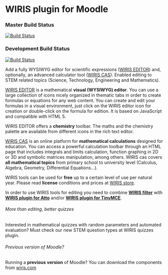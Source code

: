 WIRIS plugin for Moodle
==========
### Master Build Status
[![Build Status](https://travis-ci.org/wiris/moodle-tinymce_tiny_mce_wiris.svg?branch=master)](https://travis-ci.org/wiris/moodle-tinymce_tiny_mce_wiris)
### Development Build Status
[![Build Status](https://travis-ci.org/wiris/moodle-tinymce_tiny_mce_wiris.svg?branch=development)](https://travis-ci.org/wiris/moodle-tinymce_tiny_mce_wiris)

Add a fully WYSIWYG editor for scientific expressions ([WIRIS EDITOR](http://www.wiris.com/editor)) and, optionally, an advanced calculator tool ([WIRIS CAS](http://www.wiris.com/cas)). Enabled editing to STEM related topics (Science, Technology, Engineering and Mathematics).

[WIRIS EDITOR](http://www.wiris.com/editor) is a mathematical **visual (WYSIWYG) editor**. You can use a large collection of icons nicely organized in thematic tabs in order to create formulas or equations for any web content. You can create and edit your formulas in a visual environment, just click on the WIRIS editor icon for creation or double-click on the formula for edition. It is based on JavaScript and compatible with HTML 5.

WIRIS EDITOR offers a **chemistry** toolbar. The maths and the chemistry palette are available from different icons in the rich text editor.

[WIRIS CAS](http://www.wiris.com/cas) is an online platform for **mathematical calculations** designed for education. You can access a powerful calculation toolbar through an HTML page that includes integrals and limits calculation, function graphing in 2D or 3D and symbolic matrices manipulation, among others. WIRIS cas covers **all mathematical topics** from primary school to university level (Calculus, Algebra, Geometry, Differential Equations...).

WIRIS tools can be used for **free** up to a certain level of use per natural year. Please read **license** conditions and prices at [WIRIS store](http://www.wiris.com/store).

In order to use WIRIS tools for editing you need to combine **[WIRIS filter](https://github.com/wiris/moodle-filter_wiris)** with **[WIRIS plugin for Atto](https://github.com/wiris/mooodle-atto_wiris)** and/or **[WIRIS plugin for TinyMCE](https://github.com/wiris/moodle-tinymce_tiny_mce_wiris)**.

###### More than editing, better quizzes
Interested in mathematical quizzes with random parameters and automated evaluation?
Must check our new STEM question types at WIRIS quizzes plugin.

###### Previous version of Moodle?
Running a **previous version** of Moodle? You can download the components from [wiris.com](http://www.wiris.com/plugins/moodle/download) 
